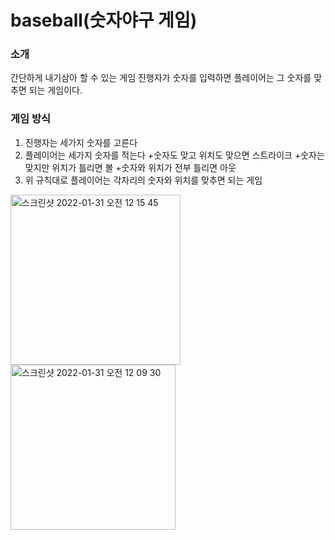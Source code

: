# baseball(숫자야구 게임)

### 소개
간단하게 내기삼아 할 수 있는 게임
진행자가 숫자를 입력하면 플레이어는 그 숫자를 맞추면 되는 게임이다.


### 게임 방식
1. 진행자는 세가지 숫자를 고른다
2. 플레이어는 세가지 숫자를 적는다
+숫자도 맞고 위치도 맞으면 스트라이크
+숫자는 맞지만 위치가 틀리면 볼
+숫자와 위치가 전부 틀리면 아웃
3. 위 규칙대로 플레이어는 각자리의 숫자와 위치를 맞추면 되는 게임

<img width="272" alt="스크린샷 2022-01-31 오전 12 15 45" src="https://user-images.githubusercontent.com/66238470/151705588-2bcc8b9d-0186-4fa3-9055-c7f2755f7e1d.png">
<img width="264" alt="스크린샷 2022-01-31 오전 12 09 30" src="https://user-images.githubusercontent.com/66238470/151705589-04960e87-dbfa-4c16-aa5b-a76271cfdf5c.png">
